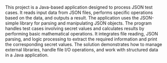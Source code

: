 This project is a Java-based application designed to process JSON test cases. It reads input data from JSON files, performs specific operations based on the data, and outputs a result. The application uses the JSON-simple library for parsing and manipulating JSON objects. The program handles test cases involving secret values and calculates results by performing basic mathematical operations. It integrates file reading, JSON parsing, and logic processing to extract the required information and print the corresponding secret values. The solution demonstrates how to manage external libraries, handle file I/O operations, and work with structured data in a Java application.
